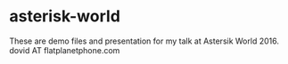 # asterisk-world
These are demo files and presentation for my talk at Astersik World 2016.
dovid AT flatplanetphone.com

